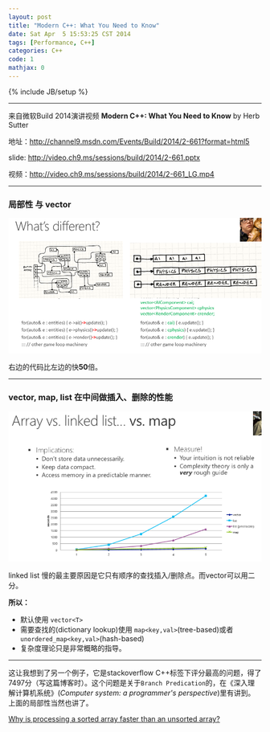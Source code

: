 ```yaml
---
layout: post
title: "Modern C++: What You Need to Know"
date: Sat Apr  5 15:53:25 CST 2014
tags: [Performance, C++]
categories: C++
code: 1
mathjax: 0
---
```

{% include JB/setup %}

---

来自微软Build 2014演讲视频 **Modern C++: What You Need to Know** by Herb Sutter

地址：<http://channel9.msdn.com/Events/Build/2014/2-661?format=html5>

slide: <http://video.ch9.ms/sessions/build/2014/2-661.pptx>

视频：<http://video.ch9.ms/sessions/build/2014/2-661_LG.mp4>

---

### 局部性 与 vector

![](/images/posts/locality_vector.png)

右边的代码比左边的快**50**倍。

---

### vector, map, list 在中间做插入、删除的性能

![](/images/posts/vector_list_mid_insert_delete.png)


linked list 慢的最主要原因是它只有顺序的查找插入/删除点。而vector可以用二分。

**所以：**

- 默认使用 `vector<T>`
- 需要查找的(dictionary lookup)使用 `map<key,val>`(tree-based)或者`unordered_map<key,val>`(hash-based)
- 复杂度理论只是非常概略的指导。

-------

这让我想到了另一个例子，它是stackoverflow C++标签下评分最高的问题，得了7497分（写这篇博客时）。这个问题是关于`Branch Predication`的，在《深入理解计算机系统》(*Computer system: a programmer's perspective*)里有讲到。上面的局部性当然也讲了。

[Why is processing a sorted array faster than an unsorted array?](http://stackoverflow.com/questions/11227809/why-is-processing-a-sorted-array-faster-than-an-unsorted-array)
